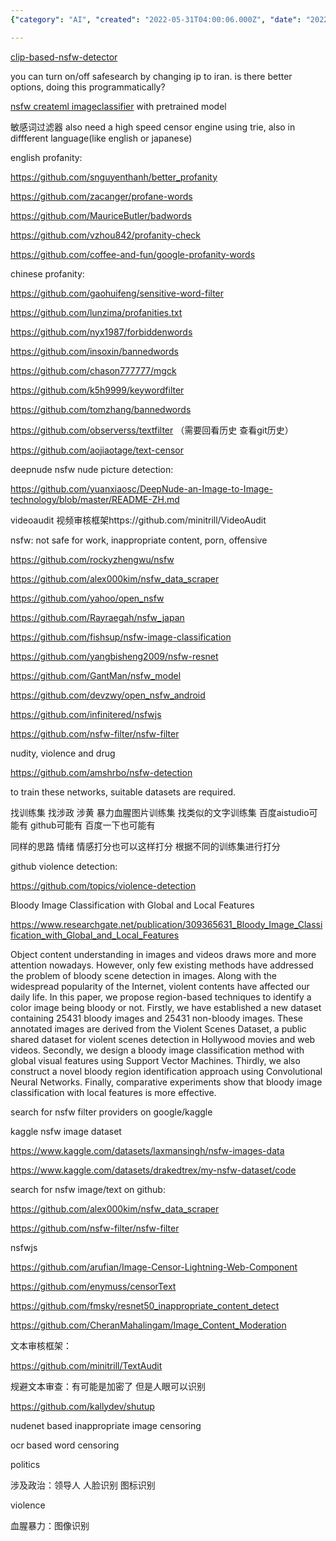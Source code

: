 ```yaml
---
{"category": "AI", "created": "2022-05-31T04:00:06.000Z", "date": "2022-05-31 04:00:06", "description": "AI-based NSFW detection utilizes image classification, profanity filters, and violence detection through techniques such as SVM and CNNs, with a focus on bloody images. Content moderation tools involve text/image filters, evasion methods, and political considerations.", "modified": "2023-01-02T21:32:23.198Z", "tags": ["censorship", "NSFW"], "title": "Deepnude Censorship Nsfw Safesearch"}

---
```


[clip-based-nsfw-detector](https://github.com/LAION-AI/CLIP-based-NSFW-Detector)

you can turn on/off safesearch by changing ip to iran. is there better options, doing this programmatically?

[nsfw createml imageclassifier](https://github.com/anupamchugh/iowncode/tree/master/NSFWCreateMLImageClassifier/NSFWCreateMLImageClassifier) with pretrained model

敏感词过滤器 also need a high speed censor engine using trie, also in diffferent language(like english or japanese)

english profanity:

https://github.com/snguyenthanh/better_profanity

https://github.com/zacanger/profane-words

https://github.com/MauriceButler/badwords

https://github.com/vzhou842/profanity-check

https://github.com/coffee-and-fun/google-profanity-words

chinese profanity:

https://github.com/gaohuifeng/sensitive-word-filter

https://github.com/lunzima/profanities.txt

https://github.com/nyx1987/forbiddenwords

https://github.com/insoxin/bannedwords

https://github.com/chason777777/mgck

https://github.com/k5h9999/keywordfilter

https://github.com/tomzhang/bannedwords

https://github.com/observerss/textfilter （需要回看历史 查看git历史）

https://github.com/aojiaotage/text-censor

deepnude nsfw nude picture detection:

https://github.com/yuanxiaosc/DeepNude-an-Image-to-Image-technology/blob/master/README-ZH.md

videoaudit 视频审核框架https://github.com/minitrill/VideoAudit

nsfw: not safe for work, inappropriate content, porn, offensive

https://github.com/rockyzhengwu/nsfw

https://github.com/alex000kim/nsfw_data_scraper

https://github.com/yahoo/open_nsfw

https://github.com/Rayraegah/nsfw_japan

https://github.com/fishsup/nsfw-image-classification

https://github.com/yangbisheng2009/nsfw-resnet

https://github.com/GantMan/nsfw_model

https://github.com/devzwy/open_nsfw_android

https://github.com/infinitered/nsfwjs

https://github.com/nsfw-filter/nsfw-filter

nudity, violence and drug

https://github.com/amshrbo/nsfw-detection

to train these networks, suitable datasets are required.

找训练集 找涉政 涉黄 暴力血腥图片训练集 找类似的文字训练集 百度aistudio可能有 github可能有 百度一下也可能有

同样的思路 情绪 情感打分也可以这样打分 根据不同的训练集进行打分

github violence detection:

https://github.com/topics/violence-detection

Bloody Image Classification with Global and Local Features

https://www.researchgate.net/publication/309365631_Bloody_Image_Classification_with_Global_and_Local_Features

Object content understanding in images and videos draws more and more attention nowadays. However, only few existing methods have addressed the problem of bloody scene detection in images. Along with the widespread popularity of the Internet, violent contents have affected our daily life. In this paper, we propose region-based techniques to identify a color image being bloody or not. Firstly, we have established a new dataset containing 25431 bloody images and 25431 non-bloody images. These annotated images are derived from the Violent Scenes Dataset, a public shared dataset for violent scenes detection in Hollywood movies and web videos. Secondly, we design a bloody image classification method with global visual features using Support Vector Machines. Thirdly, we also construct a novel bloody region identification approach using Convolutional Neural Networks. Finally, comparative experiments show that bloody image classification with local features is more effective.

search for nsfw filter providers on google/kaggle

kaggle nsfw image dataset

https://www.kaggle.com/datasets/laxmansingh/nsfw-images-data

https://www.kaggle.com/datasets/drakedtrex/my-nsfw-dataset/code

search for nsfw image/text on github:

https://github.com/alex000kim/nsfw_data_scraper

https://github.com/nsfw-filter/nsfw-filter

nsfwjs

https://github.com/arufian/Image-Censor-Lightning-Web-Component

https://github.com/enymuss/censorText

https://github.com/fmsky/resnet50_inappropriate_content_detect

https://github.com/CheranMahalingam/Image_Content_Moderation

文本审核框架：

https://github.com/minitrill/TextAudit

规避文本审查：有可能是加密了 但是人眼可以识别

https://github.com/kallydev/shutup

nudenet based inappropriate image censoring

ocr based word censoring

politics

涉及政治：领导人 人脸识别 图标识别

violence

血腥暴力：图像识别
